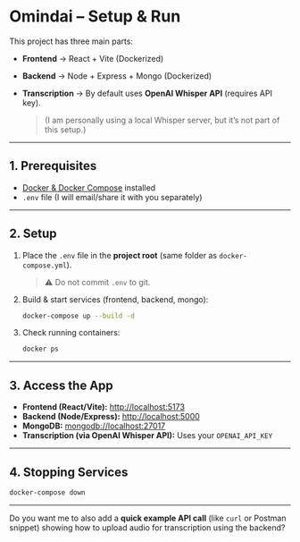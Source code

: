 # Omindai – Setup & Run

This project has three main parts:

* **Frontend** → React + Vite (Dockerized)
* **Backend** → Node + Express + Mongo (Dockerized)
* **Transcription** → By default uses **OpenAI Whisper API** (requires API key).

  > (I am personally using a local Whisper server, but it’s not part of this setup.)

---

## 1. Prerequisites

* [Docker & Docker Compose](https://docs.docker.com/get-docker/) installed
* `.env` file (I will email/share it with you separately)

---

## 2. Setup

1. Place the `.env` file in the **project root** (same folder as `docker-compose.yml`).

   > ⚠️ Do not commit `.env` to git.

2. Build & start services (frontend, backend, mongo):

   ```bash
   docker-compose up --build -d
   ```

3. Check running containers:

   ```bash
   docker ps
   ```

---

## 3. Access the App

* **Frontend (React/Vite):** [http://localhost:5173](http://localhost:5173)
* **Backend (Node/Express):** [http://localhost:5000](http://localhost:5000)
* **MongoDB:** [mongodb://localhost:27017](mongodb://localhost:27017)
* **Transcription (via OpenAI Whisper API):** Uses your `OPENAI_API_KEY`

---

## 4. Stopping Services

```bash
docker-compose down
```

---

Do you want me to also add a **quick example API call** (like `curl` or Postman snippet) showing how to upload audio for transcription using the backend?
